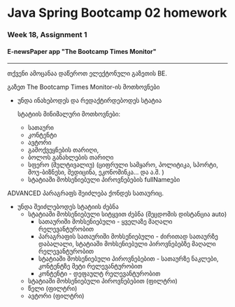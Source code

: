 # Java Spring Bootcamp 02 homework
### Week 18, Assignment 1
#### E-newsPaper app "The Bootcamp Times Monitor"

---
თქვენი ამოცანაა დაწეროთ ელექტონული გაზეთის BE.

გაზეთ The Bootcamp Times Monitor-ის მოთხოვნები
* უნდა ინახებოდეს და რედაქტირდებოდეს სტატია

  სტატიის მინიმალური მოთხოვნები:
  * სათაური
  * კონტენტი
  * ავტორი
  * გამოქვეყნების თარიღი,
  * ბოლოს განახლების თარიღი
  * სფერო (მულტივალიუ) (ციფრული სამყარო, პოლიტიკა, სპორტი, შოუ-ბიზნესი, მედიცინა, ეკონომინკა... და ა.შ. )
  * სტატიაში მოხსენიებული პიროვნებების fullNameები
  
 ADVANCED პარაგრაფს შეიძლება ქონდეს სათაურიც.

* უნდა შეიძლებოდეს სტატიის ძებნა
  * სტატიაში მოხსენიებული სიტყვით ძებნა (შეცდომის დისტანცია auto)
    * სათაურიში მოხსენიებული - ყველაზე მაღალი რელევანტურობით
    * პარაგრაფის სათაურიში მოხსენიებული - ძირითად სათაურზე დაბალალი, სტატიაში მოხსენიებული პიროვნებებზე მაღალი რელევანტურობით
    * სტატიაში მოხსენიებული პიროვნებებით - სათაურზე ნაკლები, კონტენტზე მეტი რელევანტურობით 
    * კონტენტი - დეფაულტ რელევანტურობით
  * სტატიაში მოხსენიებული პიროვნებებით (ფილტრი)
  * წელი (ფილტრი)
  * ავტორი (ფილტრი)

